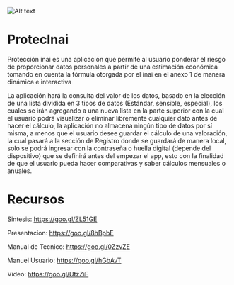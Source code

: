 ![Alt text](http://i65.tinypic.com/5odnk4.png)




# ProtecInai
Protección inai es una aplicación que permite al usuario ponderar el riesgo de proporcionar datos personales a partir de una estimación económica tomando en cuenta la fórmula otorgada por el inai en el anexo 1 de manera dinámica e interactiva

La aplicación hará la consulta del valor de los datos, basado en la elección de una lista dividida en 
3 tipos de datos (Estándar, sensible, especial), los cuales se irán agregando a una nueva lista en la 
parte superior con la cual el usuario podrá visualizar o eliminar libremente cualquier dato antes de 
hacer el cálculo, la aplicación no almacena ningún tipo de datos por sí misma, a menos que el usuario
desee guardar el cálculo de una valoración, la cual pasará a la sección de Registro donde se guardará 
de manera local, solo se podrá ingresar con la contraseña o huella digital (depende del dispositivo) 
que se definirá antes del empezar el app, esto con la finalidad de que el usuario pueda hacer comparativas 
y saber cálculos mensuales o anuales.

# Recursos



Sintesis: https://goo.gl/ZL51GE

Presentacion: https://goo.gl/8hBpbE

Manual de Tecnico: https://goo.gl/0ZzvZE

Manuel Usuario: https://goo.gl/hGbAvT

Video: https://goo.gl/UtzZiF

